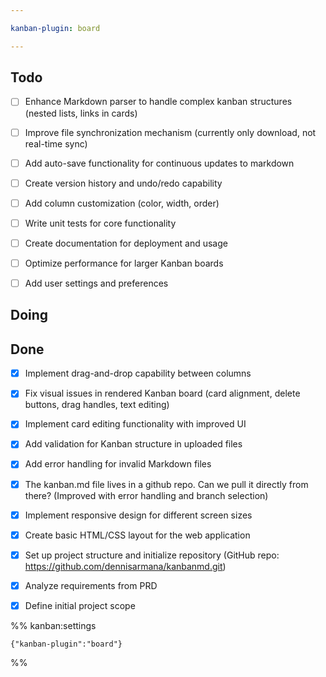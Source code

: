 ```yaml
---

kanban-plugin: board

---
```


## Todo

- [ ] Enhance Markdown parser to handle complex kanban structures (nested lists, links in cards)
- [ ] Improve file synchronization mechanism (currently only download, not real-time sync)
- [ ] Add auto-save functionality for continuous updates to markdown
- [ ] Create version history and undo/redo capability
- [ ] Add column customization (color, width, order)
- [ ] Write unit tests for core functionality
- [ ] Create documentation for deployment and usage
- [ ] Optimize performance for larger Kanban boards
- [ ] Add user settings and preferences


## Doing



## Done

- [x] Implement drag-and-drop capability between columns
- [x] Fix visual issues in rendered Kanban board (card alignment, delete buttons, drag handles, text editing)
- [x] Implement card editing functionality with improved UI
- [x] Add validation for Kanban structure in uploaded files
- [x] Add error handling for invalid Markdown files
- [x] The kanban.md file lives in a github repo. Can we pull it directly from there? (Improved with error handling and branch selection)
- [x] Implement responsive design for different screen sizes
- [x] Create basic HTML/CSS layout for the web application
- [x] Set up project structure and initialize repository (GitHub repo: https://github.com/dennisarmana/kanbanmd.git)
- [x] Analyze requirements from PRD
- [x] Define initial project scope




%% kanban:settings
```
{"kanban-plugin":"board"}
```
%%